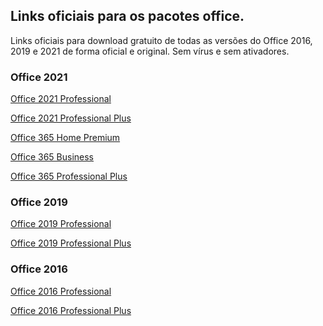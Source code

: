 ## Links oficiais para os pacotes office.

Links oficiais para download gratuito de todas as versões do Office 2016, 2019 e 2021
de forma oficial e original. Sem vírus e sem ativadores.


### Office 2021

[Office 2021 Professional](https://officecdn.microsoft.com/db/492350F6-3A01-4F97-B9C0-C7C6DDF67D60/media/pt-BR/Professional2021Retail.img)

[Office 2021 Professional Plus](https://officecdn.microsoft.com/db/492350F6-3A01-4F97-B9C0-C7C6DDF67D60/media/pt-BR/ProPlus2021Retail.img)

[Office 365 Home Premium](https://officecdn.microsoft.com/db/492350F6-3A01-4F97-B9C0-C7C6DDF67D60/media/pt-BR/O365HomePremRetail.img)

[Office 365 Business](https://officecdn.microsoft.com/db/492350F6-3A01-4F97-B9C0-C7C6DDF67D60/media/pt-BR/O365BusinessRetail.img)

[Office 365 Professional Plus](https://officecdn.microsoft.com/db/492350F6-3A01-4F97-B9C0-C7C6DDF67D60/media/pt-BR/O365ProPlusRetail.img)


### Office 2019

[Office 2019 Professional](http://officecdn.microsoft.com/pr/492350f6-3a01-4f97-b9c0-c7c6ddf67d60/media/pt-br/Professional2019Retail.img)

[Office 2019 Professional Plus](http://officecdn.microsoft.com/pr/492350f6-3a01-4f97-b9c0-c7c6ddf67d60/media/pt-br/ProPlus2019Retail.img)

### Office 2016

[Office 2016 Professional](https://officecdn.microsoft.com/db/492350F6-3A01-4F97-B9C0-C7C6DDF67D60/media/pt-BR/ProfessionalRetail.img)

[Office 2016 Professional Plus](https://officecdn.microsoft.com/db/492350F6-3A01-4F97-B9C0-C7C6DDF67D60/media/pt-BR/ProPlusRetail.img)
